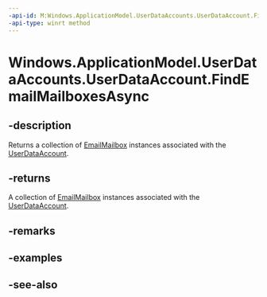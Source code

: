 ----api-id: M:Windows.ApplicationModel.UserDataAccounts.UserDataAccount.FindEmailMailboxesAsync
-api-type: winrt method
---<!-- Method syntaxpublic Windows.Foundation.IAsyncOperation<Windows.Foundation.Collections.IVectorView<Windows.ApplicationModel.Email.EmailMailbox>> FindEmailMailboxesAsync()--># Windows.ApplicationModel.UserDataAccounts.UserDataAccount.FindEmailMailboxesAsync## -descriptionReturns a collection of [EmailMailbox](../windows.applicationmodel.email/emailmailbox.md) instances associated with the [UserDataAccount](userdataaccount.md).## -returnsA collection of [EmailMailbox](../windows.applicationmodel.email/emailmailbox.md) instances associated with the [UserDataAccount](userdataaccount.md).## -remarks## -examples## -see-also